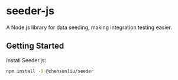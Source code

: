 # seeder-js

A Node.js library for data seeding, making integration testing easier.

## Getting Started

Install Seeder.js:

```sh
npm install -D @chehsunliu/seeder
```
